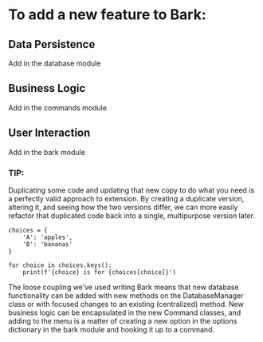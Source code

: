 # To add a new feature to Bark:

## Data Persistence
Add in the database module

## Business Logic
Add in the commands module

## User Interaction
Add in the bark module

### TIP:
Duplicating some code and updating that new copy to do what you need is a perfectly valid
approach to extension.
By creating a duplicate version, altering it, and seeing how the two versions differ,
we can more easily refactor that duplicated code back into a single, multipurpose
version later.

```
choices = {
    'A': 'apples',
    'B': 'bananas'
}

for choice in choices.keys():
    print(f'{choice} is for {choices[choice]}')

```

The loose coupling we've used writing Bark means that new database functionality
can be added with new methods on the DatabaseManager class or with focused
changes to an existing (centralized) method. New business logic can be encapsulated
in the new Command classes, and adding to the menu is a matter of creating a new option
in the options dictionary in the bark module and hooking it up to a command.